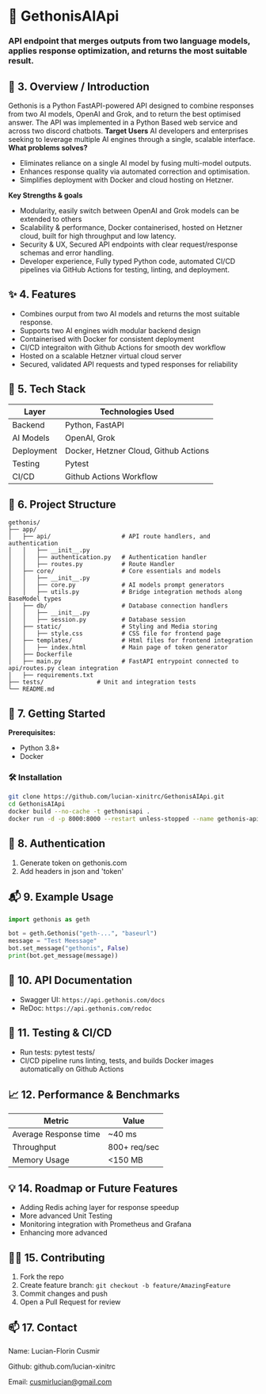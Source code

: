 # 🚀 GethonisAIApi
### API endpoint that merges outputs from two language models, applies response optimization, and returns the most suitable result.

## 🧠 3. Overview / Introduction
Gethonis is a Python FastAPI-powered API designed to combine responses from two AI models, OpenAI and Grok, and to return the best optimised answer. The API was implemented in a Python Based web service and across two discord chatbots. 
**Target Users** 
AI developers and enterprises seeking to leverage multiple AI engines through a single, scalable interface. 
**What problems solves?**
* Eliminates reliance on a single AI model by fusing multi-model outputs.
* Enhances response quality via automated correction and optimisation.
* Simplifies deployment with Docker and cloud hosting on Hetzner.

**Key Strengths & goals**
* Modularity, easily switch between OpenAI and Grok models can be extended to others
* Scalability & performance, Docker containerised, hosted on Hetzner cloud, built for high throughput and low latency.
* Security & UX, Secured API endpoints with clear request/response schemas and error handling.
* Developer experience, Fully typed Python code, automated CI/CD pipelines via GitHub Actions for testing, linting, and deployment.

## ✨ 4. Features
* Combines ourput from two AI models and returns the most suitable response.
* Supports two AI engines widh modular backend design
* Containerised with Docker for consistent deployment
* CI/CD integraiton with Github Actions for smooth dev workflow
* Hosted on a scalable Hetzner virtual cloud server
* Secured, validated API requests and typed responses for reliability

## 🧰 5. Tech Stack

| Layer | Technologies Used | 
| -------- | -------- |
| Backend     | Python, FastAPI     |
| AI Models     | OpenAI, Grok     |
| Deployment    | Docker, Hetzner Cloud, Github Actions    |
| Testing     | Pytest     |
| CI/CD     | Github Actions Workflow    |


## 📂 6. Project Structure
```
gethonis/
├── app/
│   ├── api/                    # API route handlers, and authentication
│   │   ├── __init__.py
│   │   ├── authentication.py   # Authentication handler
│   │   ├── routes.py           # Route Handler
│   ├── core/                   # Core essentials and models
│   │   ├── __init__.py
│   │   ├── core.py             # AI models prompt generators
│   │   ├── utils.py            # Bridge integration methods along BaseModel types
│   ├── db/                     # Database connection handlers
│   │   ├── __init__.py         
│   │   ├── session.py          # Database session
│   ├── static/                 # Styling and Media storing 
│   │   ├── style.css           # CSS file for frontend page
│   ├── templates/              # Html files for frontend integration
│   │   ├── index.html          # Main page of token generator
│   ├── Dockerfile              
│   ├── main.py                 # FastAPI entrypoint connected to api/routes.py clean integration
│   ├── requirements.txt
├── tests/               # Unit and integration tests
└── README.md
```
## 🚀 7. Getting Started
**Prerequisites:**
* Python 3.8+
* Docker

### 🛠 Installation
```bash
git clone https://github.com/lucian-xinitrc/GethonisAIApi.git 
cd GethonisAIApi
docker build --no-cache -t gethonisapi .
docker run -d -p 8000:8000 --restart unless-stopped --name gethonis-api gethonisapi
```
## 🔐 8. Authentication
1. Generate token on gethonis.com
2. Add headers in json and 'token'

## 📬 9. Example Usage
```python
import gethonis as geth

bot = geth.Gethonis("geth-...", "baseurl")
message = "Test Meessage"
bot.set_message("gethonis", False)
print(bot.get_message(message))
```

## 📄 10. API Documentation
* Swagger UI: `https://api.gethonis.com/docs`
* ReDoc: `https://api.gethonis.com/redoc`

## 🧪 11. Testing & CI/CD
* Run tests: pytest tests/
* CI/CD pipeline runs linting, tests, and builds Docker images automatically on Github Actions

## 📈 12. Performance & Benchmarks
| Metric | Value | 
| -------- | -------- |
| Average Response time     | ~40 ms     |
|Throughput | 800+ req/sec |
|Memory Usage | <150 MB

## 💡 14. Roadmap or Future Features
* Adding Redis aching layer for response speedup
* More advanced Unit Testing
* Monitoring integration with Prometheus and Grafana
* Enhancing more advanced 

## 🙋‍♂️ 15. Contributing
1. Fork the repo
2. Create feature branch: `git checkout -b feature/AmazingFeature`
3. Commit changes and push
4. Open a Pull Request for review

## 📫 17. Contact
Name: Lucian-Florin Cusmir

Github: github.com/lucian-xinitrc

Email: cusmirlucian@gmail.com